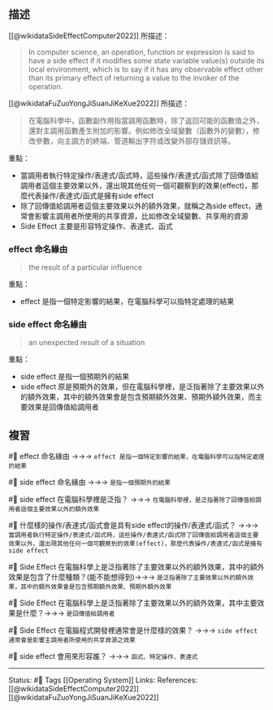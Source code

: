 ## 描述

[[@wikidataSideEffectComputer2022]] 所描述：
> In computer science, an operation, function or expression is said to have a side effect if it modifies some state variable value(s) outside its local environment, which is to say if it has any observable effect other than its primary effect of returning a value to the invoker of the operation. 

[[@wikidataFuZuoYongJiSuanJiKeXue2022]] 所描述：
> 在電腦科學中，函數副作用指當調用函數時，除了返回可能的函數值之外，還對主調用函數產生附加的影響。例如修改全域變數（函數外的變數），修改參數，向主調方的終端、管道輸出字符或改變外部存儲資訊等。 

重點：
- 當調用者執行特定操作/表達式/函式時，這些操作/表達式/函式除了回傳值給調用者這個主要效果以外，還出現其他任何一個可觀察到的效果(effect)，那麼代表操作/表達式/函式是擁有side effect
- 除了回傳值給調用者這個主要效果以外的額外效果，就稱之為side effect，通常會影響主調用者所使用的共享資源，比如修改全域變數、共享用的資源
- Side Effect 主要是形容特定操作、表達式、函式


### effect 命名緣由

> the result of a particular influence

重點：
- effect 是指一個特定影響的結果，在電腦科學可以指特定處理的結果
### side effect 命名緣由

> an unexpected result of a situation

重點：
- side effect 是指一個預期外的結果
- side effect 原是預期外的效果，但在電腦科學裡，是泛指著除了主要效果以外的額外效果，其中的額外效果會是包含預期額外效果、預期外額外效果，而主要效果是回傳值給調用者


## 複習
#🧠 effect 命名緣由 ->->-> `effect 是指一個特定影響的結果，在電腦科學可以指特定處理的結果`
<!--SR:!2022-10-12,18,250-->

#🧠 side effect 命名緣由 ->->-> `是指一個預期外的結果`
<!--SR:!2022-10-04,14,248-->

#🧠 side effect 在電腦科學裡是泛指？ ->->-> `在電腦科學裡，是泛指著除了回傳值給調用者這個主要效果以外的額外效果`
<!--SR:!2022-10-08,17,248-->

#🧠 什麼樣的操作/表達式/函式會是具有side effect的操作/表達式/函式？ ->->-> `當調用者執行特定操作/表達式/函式時，這些操作/表達式/函式除了回傳值給調用者這個主要效果以外，還出現其他任何一個可觀察到的效果(effect)，那麼代表操作/表達式/函式是擁有side effect`
<!--SR:!2022-10-04,14,248-->

#🧠 Side Effect 在電腦科學上是泛指著除了主要效果以外的額外效果，其中的額外效果是包含了什麼種類？(能不能想得到)->->-> `是泛指著除了主要效果以外的額外效果，其中的額外效果會是包含預期額外效果、預期外額外效果`
<!--SR:!2022-10-09,17,249-->


#🧠 Side Effect 在電腦科學上是泛指著除了主要效果以外的額外效果，其中主要效果是什麼？->->-> `是回傳值給調用者`
<!--SR:!2022-09-27,2,209-->


#🧠 Side Effect 在電腦程式開發裡通常會是什麼樣的效果？ ->->-> `side effect 通常會是影響主調用者所使用的共享資源之效果`
<!--SR:!2022-10-09,15,228-->


#🧠 side effect 會用來形容誰？ ->->-> `函式、特定操作、表達式`
<!--SR:!2022-09-26,10,250-->



---
Status: #🌱 
Tags
[[Operating System]]
Links:
References:
[[@wikidataSideEffectComputer2022]]
[[@wikidataFuZuoYongJiSuanJiKeXue2022]]